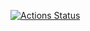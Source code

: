 [![Actions Status](https://github.com/mierzvoj/mock-2-ci-java/workflows/Build%20and%20Test/badge.svg)](https://github.com/mierzvoj/mock-2-ci-java/actions)
